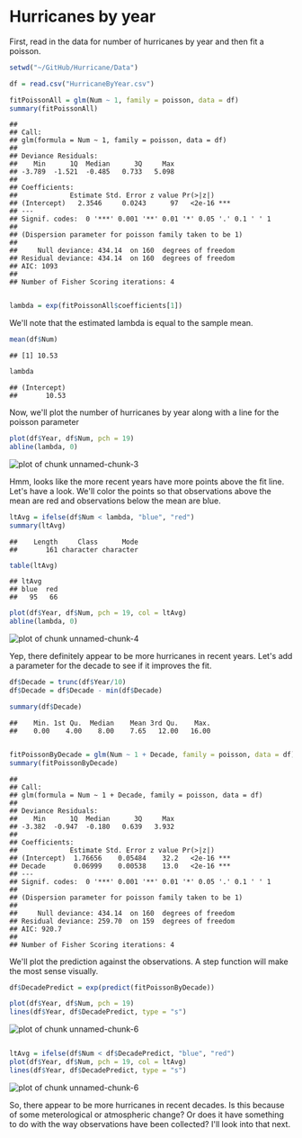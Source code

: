 Hurricanes by year
=====

First, read in the data for number of hurricanes by year and then fit a poisson. 

```r
setwd("~/GitHub/Hurricane/Data")

df = read.csv("HurricaneByYear.csv")

fitPoissonAll = glm(Num ~ 1, family = poisson, data = df)
summary(fitPoissonAll)
```

```
## 
## Call:
## glm(formula = Num ~ 1, family = poisson, data = df)
## 
## Deviance Residuals: 
##    Min      1Q  Median      3Q     Max  
## -3.789  -1.521  -0.485   0.733   5.098  
## 
## Coefficients:
##             Estimate Std. Error z value Pr(>|z|)    
## (Intercept)   2.3546     0.0243      97   <2e-16 ***
## ---
## Signif. codes:  0 '***' 0.001 '**' 0.01 '*' 0.05 '.' 0.1 ' ' 1
## 
## (Dispersion parameter for poisson family taken to be 1)
## 
##     Null deviance: 434.14  on 160  degrees of freedom
## Residual deviance: 434.14  on 160  degrees of freedom
## AIC: 1093
## 
## Number of Fisher Scoring iterations: 4
```

```r

lambda = exp(fitPoissonAll$coefficients[1])
```


We'll note that the estimated lambda is equal to the sample mean.

```r
mean(df$Num)
```

```
## [1] 10.53
```

```r
lambda
```

```
## (Intercept) 
##       10.53
```


Now, we'll plot the number of hurricanes by year along with a line for the poisson parameter

```r
plot(df$Year, df$Num, pch = 19)
abline(lambda, 0)
```

![plot of chunk unnamed-chunk-3](figure/unnamed-chunk-3.png) 


Hmm, looks like the more recent years have more points above the fit line. Let's have a look. We'll color the points so that observations above the mean are red and observations below the mean are blue.

```r
ltAvg = ifelse(df$Num < lambda, "blue", "red")
summary(ltAvg)
```

```
##    Length     Class      Mode 
##       161 character character
```

```r
table(ltAvg)
```

```
## ltAvg
## blue  red 
##   95   66
```

```r
plot(df$Year, df$Num, pch = 19, col = ltAvg)
abline(lambda, 0)
```

![plot of chunk unnamed-chunk-4](figure/unnamed-chunk-4.png) 

Yep, there definitely appear to be more hurricanes in recent years. Let's add a parameter for the decade to see if it improves the fit.

```r
df$Decade = trunc(df$Year/10)
df$Decade = df$Decade - min(df$Decade)

summary(df$Decade)
```

```
##    Min. 1st Qu.  Median    Mean 3rd Qu.    Max. 
##    0.00    4.00    8.00    7.65   12.00   16.00
```

```r

fitPoissonByDecade = glm(Num ~ 1 + Decade, family = poisson, data = df)
summary(fitPoissonByDecade)
```

```
## 
## Call:
## glm(formula = Num ~ 1 + Decade, family = poisson, data = df)
## 
## Deviance Residuals: 
##    Min      1Q  Median      3Q     Max  
## -3.382  -0.947  -0.180   0.639   3.932  
## 
## Coefficients:
##             Estimate Std. Error z value Pr(>|z|)    
## (Intercept)  1.76656    0.05484    32.2   <2e-16 ***
## Decade       0.06999    0.00538    13.0   <2e-16 ***
## ---
## Signif. codes:  0 '***' 0.001 '**' 0.01 '*' 0.05 '.' 0.1 ' ' 1
## 
## (Dispersion parameter for poisson family taken to be 1)
## 
##     Null deviance: 434.14  on 160  degrees of freedom
## Residual deviance: 259.70  on 159  degrees of freedom
## AIC: 920.7
## 
## Number of Fisher Scoring iterations: 4
```

We'll plot the prediction against the observations. A step function will make the most sense visually.

```r
df$DecadePredict = exp(predict(fitPoissonByDecade))

plot(df$Year, df$Num, pch = 19)
lines(df$Year, df$DecadePredict, type = "s")
```

![plot of chunk unnamed-chunk-6](figure/unnamed-chunk-61.png) 

```r

ltAvg = ifelse(df$Num < df$DecadePredict, "blue", "red")
plot(df$Year, df$Num, pch = 19, col = ltAvg)
lines(df$Year, df$DecadePredict, type = "s")
```

![plot of chunk unnamed-chunk-6](figure/unnamed-chunk-62.png) 


So, there appear to be more hurricanes in recent decades. Is this because of some meterological or atmospheric change? Or does it have something to do with the way observations have been collected? I'll look into that next.
